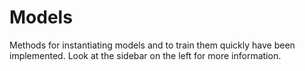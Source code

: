 # Models

Methods for instantiating models and to train them quickly have been implemented.  Look at the sidebar on the left for more information.
